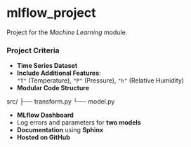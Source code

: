 # mlflow_project

Project for the *Machine Learning* module.

### Project Criteria

- **Time Series Dataset**
- **Include Additional Features**:  
  `"T"` (Temperature), `"P"` (Pressure), `"h"` (Relative Humidity)
- **Modular Code Structure**
  
src/
├── transform.py
└── model.py

- **MLflow Dashboard**
- Log errors and parameters for **two models**
- **Documentation** using **Sphinx**
- **Hosted on GitHub**

